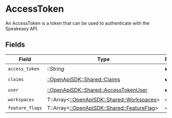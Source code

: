 # AccessToken

An AccessToken is a token that can be used to authenticate with the Speakeasy API.


## Fields

| Field                                                                             | Type                                                                              | Required                                                                          | Description                                                                       |
| --------------------------------------------------------------------------------- | --------------------------------------------------------------------------------- | --------------------------------------------------------------------------------- | --------------------------------------------------------------------------------- |
| `access_token`                                                                    | *::String*                                                                        | :heavy_check_mark:                                                                | N/A                                                                               |
| `claims`                                                                          | [::OpenApiSDK::Shared::Claims](../../models/shared/claims.md)                     | :heavy_check_mark:                                                                | N/A                                                                               |
| `user`                                                                            | [::OpenApiSDK::Shared::AccessTokenUser](../../models/shared/accesstokenuser.md)   | :heavy_check_mark:                                                                | N/A                                                                               |
| `workspaces`                                                                      | T::Array<[::OpenApiSDK::Shared::Workspaces](../../models/shared/workspaces.md)>   | :heavy_minus_sign:                                                                | N/A                                                                               |
| `feature_flags`                                                                   | T::Array<[::OpenApiSDK::Shared::FeatureFlag](../../models/shared/featureflag.md)> | :heavy_minus_sign:                                                                | N/A                                                                               |